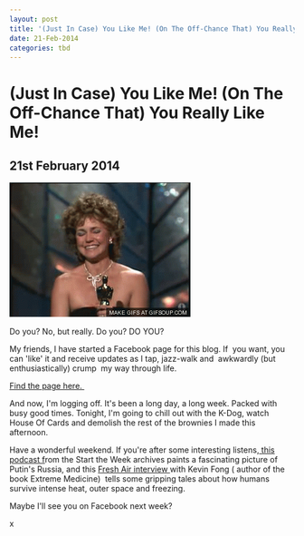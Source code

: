 ```yaml
---
layout: post
title: '(Just In Case) You Like Me! (On The Off-Chance That) You Really Like Me!'
date: 21-Feb-2014
categories: tbd
---
```


# (Just In Case) You Like Me! (On The Off-Chance That) You Really Like Me!

## 21st February 2014

<img class="photo-horiz" src="/images/2014/02/you-like-me-o.gif" />

Do you? No,   but really. Do you? DO YOU?

My friends,   I have started a Facebook page for this blog. If  you want,   you can 'like' it and receive updates as I tap, jazz-walk and  awkwardly (but enthusiastically) crump  my way through life.

<a href="https://www.facebook.com/mogantosh">Find the page here. </a>

And now, I'm logging off. It's been a long day, a long week. Packed with busy good times. Tonight, I'm going to chill out with the K-Dog, watch House Of Cards and demolish the rest of the brownies I made this afternoon.

<p <img class="photo-horiz" src="/images/2014/02/IMG_1616-1024x1024.jpg" /></p>

Have a wonderful weekend. If you're after some interesting listens,<a href="http://www.bbc.co.uk/programmes/b02m2g5c"> this podcast f</a>rom the Start the Week archives paints a fascinating picture of Putin's Russia, and this <a href="http://www.npr.org/2014/02/15/276471828/fresh-air-weekend-extreme-medicine-lake-street-dive-when-we-get-home">Fresh Air interview </a>with Kevin Fong ( author of the book Extreme Medicine)  tells some gripping tales about how humans survive intense heat, outer space and freezing.

Maybe I'll see you on Facebook next week?

x
